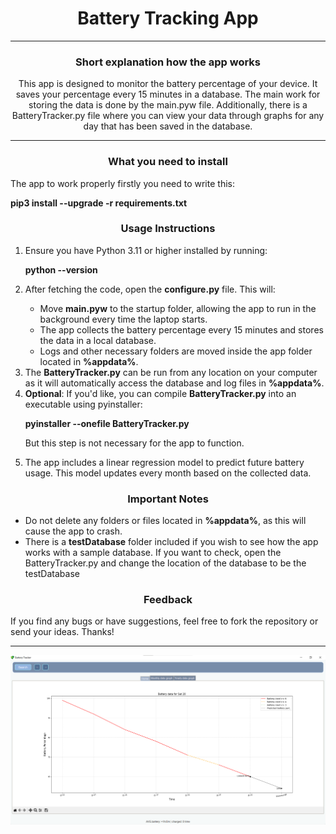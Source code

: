 <h1 align="center">Battery Tracking App</h1>
<hr>
<h3 align="center">Short explanation how the app works</h3>
<p align="center">This app is designed to monitor the battery percentage of your device. It saves your percentage every 15 minutes in a database. The main work for storing the data is done by the main.pyw file. Additionally, there is a BatteryTracker.py file where you can view your data through graphs for any day that has been saved in the database.</p>
<hr>
<h3 align="center">What you need to install</h3>
<p>The app to work properly firstly you need to write this:</p>
<p><strong>pip3 install --upgrade -r requirements.txt</strong></p>

<h3 align="center">Usage Instructions</h3>
<ol>
<li>Ensure you have Python 3.11 or higher installed by running:</li>
<p><strong>python --version</strong></p>

<li>After fetching the code, open the <strong>configure.py</strong> file. This will:</li>
<ul>
<li>Move <strong>main.pyw</strong> to the startup folder, allowing the app to run in the background every time the laptop starts.</li>
<li>The app collects the battery percentage every 15 minutes and stores the data in a local database.</li>
<li>Logs and other necessary folders are moved inside the app folder located in <strong>%appdata%</strong>.</li>
</ul>

<li>The <strong>BatteryTracker.py</strong> can be run from any location on your computer as it will automatically access the database and log files in <strong>%appdata%</strong>.</li>

<li><strong>Optional</strong>: If you'd like, you can compile <strong>BatteryTracker.py</strong> into an executable using pyinstaller:</li>
<p><strong>pyinstaller --onefile BatteryTracker.py</strong></p>
<p>But this step is not necessary for the app to function.</p>

<li>The app includes a linear regression model to predict future battery usage. This model updates every month based on the collected data.</li>
</ol>

<h3 align="center">Important Notes</h3>
<ul>
<li>Do not delete any folders or files located in <strong>%appdata%</strong>, as this will cause the app to crash.</li>
<li>There is a <strong>testDatabase</strong> folder included if you wish to see how the app works with a sample database. If you want to check, open the BatteryTracker.py and change the location of the database to be the testDatabase</li>
</ul>

<h3 align="center">Feedback</h3>
<p>If you find any bugs or have suggestions, feel free to fork the repository or send your ideas. Thanks!</p>

<hr>
<img src="appImg/appImage.png" alt="App Image" align="center">
